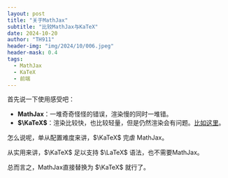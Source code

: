 ```yaml
---
layout: post
title: "关于MathJax"
subtitle: "比较MathJax与KaTeX"
date: 2024-10-20
author: "TH911"
header-img: "img/2024/10/006.jpeg"
header-mask: 0.4
tags:
  - MathJax
  - KaTeX
  - 前端
---
```


首先说一下使用感受吧：

* **MathJax**：一堆奇奇怪怪的错误，渲染慢的同时一堆错。
* **$\KaTeX$**：渲染比较快，也比较轻量，但是仍然渲染会有问题。[比如这里](https://cfyy.us.kg/2024/10/13/1/#3%E5%89%8D%E7%BC%80%E5%92%8C%E5%B7%AE%E5%88%86%E4%BC%98%E5%8C%96)。

怎么说呢，单从配置难度来讲，$\KaTeX$ 完虐 MathJax。

从实用来讲，$\KaTeX$ 足以支持 $\LaTeX$ 语法，也不需要MathJax。

总而言之，MathJax直接替换为 $\KaTeX$ 就行了。